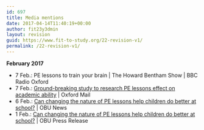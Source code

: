 ```yaml
---
id: 697
title: Media mentions
date: 2017-04-14T11:40:19+00:00
author: fit23y3dmin
layout: revision
guid: https://www.fit-to-study.org/22-revision-v1/
permalink: /22-revision-v1/
---
```

**February 2017**

  * 7 Feb.: PE lessons to train your brain | The Howard Bentham Show | BBC Radio Oxford
  * 7 Feb.: [Ground-breaking study to research PE lessons effect on academic ability](http://www.oxfordmail.co.uk/news/15074623.Can_changing_PE_lessons_make_children_perform_better_at_school_/) | Oxford Mail
  * 6 Feb.: [Can changing the nature of PE lessons help children do better at school?](https://www.brookes.ac.uk/about-brookes/news/can-changing-the-nature-of-pe-lessons-help-children-do-better-at-school-/) | OBU News
  * 1 Feb.: [Can changing the nature of PE lessons help children do better at school?](https://www.fit-to-study.org/wp-content/uploads/2017/03/35-Can-changing-the-nature-of-PE-lessons-help-children-do-better-at-school.pdf) | OBU Press Release